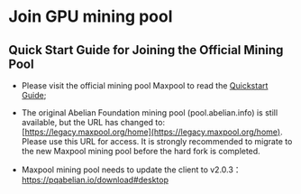 # Join GPU mining pool

## Quick Start Guide for Joining the Official Mining Pool

- Please visit the official mining pool Maxpool to read the [Quickstart Guide](https://maxpool.org/home/guide);

- The original Abelian Foundation mining pool (pool.abelian.info) is still available, but the URL has changed to: [https://legacy.maxpool.org/home](https://legacy.maxpool.org/home). Please use this URL for access. It is strongly recommended to migrate to the new Maxpool mining pool before the hard fork is completed.

- Maxpool mining pool needs to update the client to v2.0.3：https://pqabelian.io/download#desktop